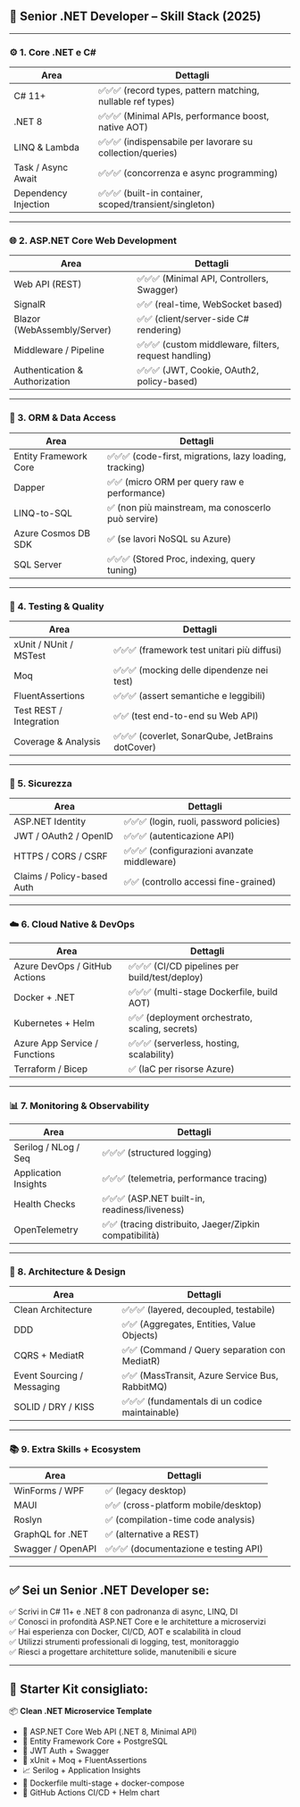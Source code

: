 ## 🧬 Senior .NET Developer – Skill Stack (2025)

---

### ⚙️ 1. **Core .NET e C#**

| Area                 | Dettagli                                                    |
| -------------------- | ----------------------------------------------------------- |
| C# 11+               | ✅✅✅ (record types, pattern matching, nullable ref types) |
| .NET 8               | ✅✅✅ (Minimal APIs, performance boost, native AOT)        |
| LINQ & Lambda        | ✅✅✅ (indispensabile per lavorare su collection/queries)  |
| Task / Async Await   | ✅✅✅ (concorrenza e async programming)                    |
| Dependency Injection | ✅✅✅ (built-in container, scoped/transient/singleton)     |

---

### 🌐 2. **ASP.NET Core Web Development**

| Area                           | Dettagli                                              |
| ------------------------------ | ----------------------------------------------------- |
| Web API (REST)                 | ✅✅✅ (Minimal API, Controllers, Swagger)            |
| SignalR                        | ✅✅ (real-time, WebSocket based)                     |
| Blazor (WebAssembly/Server)    | ✅✅ (client/server-side C# rendering)                |
| Middleware / Pipeline          | ✅✅✅ (custom middleware, filters, request handling) |
| Authentication & Authorization | ✅✅✅ (JWT, Cookie, OAuth2, policy-based)            |

---

### 🧰 3. **ORM & Data Access**

| Area                  | Dettagli                                                |
| --------------------- | ------------------------------------------------------- |
| Entity Framework Core | ✅✅✅ (code-first, migrations, lazy loading, tracking) |
| Dapper                | ✅✅ (micro ORM per query raw e performance)            |
| LINQ-to-SQL           | ✅ (non più mainstream, ma conoscerlo può servire)      |
| Azure Cosmos DB SDK   | ✅ (se lavori NoSQL su Azure)                           |
| SQL Server            | ✅✅✅ (Stored Proc, indexing, query tuning)            |

---

### 🧪 4. **Testing & Quality**

| Area                    | Dettagli                                         |
| ----------------------- | ------------------------------------------------ |
| xUnit / NUnit / MSTest  | ✅✅✅ (framework test unitari più diffusi)      |
| Moq                     | ✅✅✅ (mocking delle dipendenze nei test)       |
| FluentAssertions        | ✅✅✅ (assert semantiche e leggibili)           |
| Test REST / Integration | ✅✅ (test end-to-end su Web API)                |
| Coverage & Analysis     | ✅✅✅ (coverlet, SonarQube, JetBrains dotCover) |

---

### 🔐 5. **Sicurezza**

| Area                       | Dettagli                                    |
| -------------------------- | ------------------------------------------- |
| ASP.NET Identity           | ✅✅✅ (login, ruoli, password policies)    |
| JWT / OAuth2 / OpenID      | ✅✅✅ (autenticazione API)                 |
| HTTPS / CORS / CSRF        | ✅✅✅ (configurazioni avanzate middleware) |
| Claims / Policy-based Auth | ✅✅ (controllo accessi fine-grained)       |

---

### ☁️ 6. **Cloud Native & DevOps**

| Area                          | Dettagli                                        |
| ----------------------------- | ----------------------------------------------- |
| Azure DevOps / GitHub Actions | ✅✅✅ (CI/CD pipelines per build/test/deploy)  |
| Docker + .NET                 | ✅✅✅ (multi-stage Dockerfile, build AOT)      |
| Kubernetes + Helm             | ✅✅ (deployment orchestrato, scaling, secrets) |
| Azure App Service / Functions | ✅✅✅ (serverless, hosting, scalability)       |
| Terraform / Bicep             | ✅ (IaC per risorse Azure)                      |

---

### 📊 7. **Monitoring & Observability**

| Area                 | Dettagli                                                |
| -------------------- | ------------------------------------------------------- |
| Serilog / NLog / Seq | ✅✅✅ (structured logging)                             |
| Application Insights | ✅✅✅ (telemetria, performance tracing)                |
| Health Checks        | ✅✅✅ (ASP.NET built-in, readiness/liveness)           |
| OpenTelemetry        | ✅✅ (tracing distribuito, Jaeger/Zipkin compatibilità) |

---

### 🧠 8. **Architecture & Design**

| Area                       | Dettagli                                        |
| -------------------------- | ----------------------------------------------- |
| Clean Architecture         | ✅✅✅ (layered, decoupled, testabile)          |
| DDD                        | ✅✅ (Aggregates, Entities, Value Objects)      |
| CQRS + MediatR             | ✅✅ (Command / Query separation con MediatR)   |
| Event Sourcing / Messaging | ✅✅ (MassTransit, Azure Service Bus, RabbitMQ) |
| SOLID / DRY / KISS         | ✅✅✅ (fundamentals di un codice maintainable) |

---

### 📚 9. **Extra Skills + Ecosystem**

| Area              | Dettagli                              |
| ----------------- | ------------------------------------- |
| WinForms / WPF    | ✅ (legacy desktop)                   |
| MAUI              | ✅✅ (cross-platform mobile/desktop)  |
| Roslyn            | ✅ (compilation-time code analysis)   |
| GraphQL for .NET  | ✅ (alternative a REST)               |
| Swagger / OpenAPI | ✅✅✅ (documentazione e testing API) |

---

## ✅ Sei un **Senior .NET Developer** se:

✅ Scrivi in C# 11+ e .NET 8 con padronanza di async, LINQ, DI  
✅ Conosci in profondità ASP.NET Core e le architetture a microservizi  
✅ Hai esperienza con Docker, CI/CD, AOT e scalabilità in cloud  
✅ Utilizzi strumenti professionali di logging, test, monitoraggio  
✅ Riesci a progettare architetture solide, manutenibili e sicure

---

## 🎁 Starter Kit consigliato:

📦 **Clean .NET Microservice Template**

- 🔧 ASP.NET Core Web API (.NET 8, Minimal API)
- 🧰 Entity Framework Core + PostgreSQL
- 🔐 JWT Auth + Swagger
- 🧪 xUnit + Moq + FluentAssertions
- 📈 Serilog + Application Insights
- 🐳 Dockerfile multi-stage + docker-compose
- 🚀 GitHub Actions CI/CD + Helm chart
